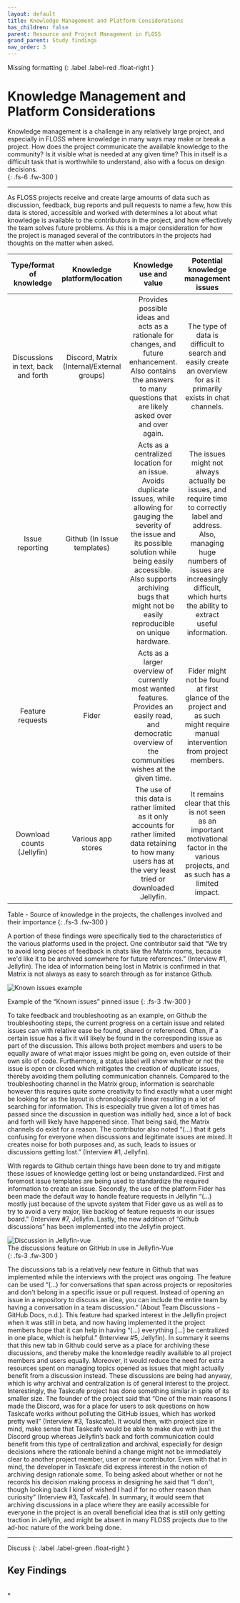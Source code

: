 ```yaml
---
layout: default
title: Knowledge Management and Platform Considerations	
has_children: false
parent: Resource and Project Management in FLOSS
grand_parent: Study findings
nav_order: 3
---
```

Missing formatting
{: .label .label-red .float-right }
# Knowledge Management and Platform Considerations
Knowledge management is a challenge in any relatively large project, and especially in FLOSS where knowledge in many ways may make or break a project. How does the project communicate the available knowledge to the community? Is it visible what is needed at any given time? This in itself is a difficult task that is worthwhile to understand, also with a focus on design decisions.   
{: .fs-6 .fw-300 }  

---

As FLOSS projects receive and create large amounts of data such as discussion, feedback, bug reports and pull requests to name a few, how this data is stored, accessible and worked with determines a lot about what knowledge is available to the contributors in the project, and how effectively the team solves future problems. As this is a major consideration for how the project is managed several of the contributors in the projects had thoughts on the matter when asked.  

**Type/format of knowledge**|**Knowledge platform/location**|**Knowledge use and value**|**Potential knowledge management issues**
:-----:|:-----:|:-----:|:-----:
Discussions in text, back and forth|Discord, Matrix (Internal/External groups)|Provides possible ideas and acts as a rationale for changes, and future enhancement. Also contains the answers to many questions that are likely asked over and over again.|The type of data is difficult to search and easily create an overview for as it primarily exists in chat channels.
Issue reporting|Github (In Issue templates)|Acts as a centralized location for an issue. Avoids duplicate issues, while allowing for gauging the severity of the issue and its possible solution while being easily accessible. Also supports archiving bugs that might not be easily reproducible on unique hardware.|The issues might not always actually be issues, and require time to correctly label and address. Also, managing huge numbers of issues are increasingly difficult, which hurts the ability to extract useful information.
Feature requests|Fider|Acts as a larger overview of currently most wanted features. Provides an easily read, and democratic overview of the communities wishes at the given time.|Fider might not be found at first glance of the project and as such might require manual intervention from project members.
Download counts (Jellyfin)|Various app stores|The use of this data is rather limited as it only accounts for rather limited data retaining to how many users has at the very least tried or downloaded Jellyfin.|It remains clear that this is not seen as an important motivational factor in the various projects, and as such has a limited impact.

Table - Source of knowledge in the projects, the challenges involved and their importance
{: .fs-3 .fw-300 }  

A portion of these findings were specifically tied to the characteristics of the various platforms used in the project. One contributor said that “We try to avoid long pieces of feedback in chats like the Matrix rooms, because we'd like it to be archived somewhere for future references.” (Interview #1, Jellyfin). The idea of information being lost in Matrix is confirmed in that Matrix is not always as easy to search through as for instance Github.  

![Known issues example](/FLOSSUX/images/knownissues.png)  

Example of the “Known issues” pinned issue
{: .fs-3 .fw-300 }

To take feedback and troubleshooting as an example, on Github the troubleshooting steps, the current progress on a certain issue and related issues can with relative ease be found, shared or referenced. Often, if a certain issue has a fix it will likely be found in the corresponding issue as part of the discussion. This allows both project members and users to be equally aware of what major issues might be going on, even outside of their own silo of code. Furthermore, a status label will show whether or not the issue is open or closed which mitigates the creation of duplicate issues, thereby avoiding them polluting communication channels. Compared to the troubleshooting channel in the Matrix group, information is searchable however this requires quite some creativity to find exactly what a user might be looking for as the layout is chronologically linear resulting in a lot of searching for information. This is especially true given a lot of times has passed since the discussion in question was initially had, since a lot of back and forth will likely have happened since. That being said, the Matrix channels do exist for a reason. The contributor also noted “(...) that it gets confusing for everyone when discussions and legitimate issues are mixed. It creates noise for both purposes and, as such, leads to issues or discussions getting lost.” (Interview #1, Jellyfin).

With regards to Github certain things have been done to try and mitigate these issues of knowledge getting lost or being unstandardized. First and foremost issue templates are being used to standardize the required information to create an issue. Secondly, the use of the platform Fider has been made the default way to handle feature requests in Jellyfin “(...) mostly just because of the upvote system that Fider gave us as well as to try to avoid a very major, like backlog of feature requests in our issues board." (Interview #7, Jellyfin. Lastly, the new addition of “Github discussions” has been implemented into the Jellyfin project.  

![Discussion in Jellyfin-vue](/FLOSSUX/images/discussionsvue.png)  
The discussions feature on GitHub in use in Jellyfin-Vue  
{: .fs-3 .fw-300 }

The discussions tab is a relatively new feature in Github that was implemented while the interviews with the project was ongoing. The feature can be used “(...) for conversations that span across projects or repositories and don't belong in a specific issue or pull request. Instead of opening an issue in a repository to discuss an idea, you can include the entire team by having a conversation in a team discussion.” (About Team Discussions - GitHub Docs, n.d.). This feature had sparked interest in the Jellyfin project when it was still in beta, and now having implemented it the project members hope that it can help in having “(...) everything [...] be centralized in one place, which is helpful.” (Interview #5, Jellyfin). In summary it seems that this new tab in Github could serve as a place for archiving these discussions, and thereby make the knowledge readily available to all project members and users equally. Moreover, it would reduce the need for extra resources spent on managing topics opened as issues that might actually benefit from a discussion instead. These discussions are being had anyway, which is why archival and centralization is of general interest to the project.
Interestingly, the Taskcafe project has done something similar in spite of its smaller size. The founder of the project said that “One of the main reasons I made the Discord, was for a place for users to ask questions on how Taskcafe works without polluting the GitHub issues, which has worked pretty well” (Interview #3, Taskcafe). It would then, with project size in mind, make sense that Taskcafe would be able to make due with just the Discord group whereas Jellyfin’s back and forth communication could benefit from this type of centralization and archival, especially for design decisions where the rationale behind a change might not be immediately clear to another project member, user or new contributor. Even with that in mind, the developer in Taskcafe did express interest in the notion of archiving design rationale some. To being asked about whether or not he records his decision making process in designing he said that “I don't, though looking back I kind of wished I had if for no other reason than curiosity” (Interview #3, Taskcafe). In summary, it would seem that archiving discussions in a place where they are easily accessible for everyone in the project is an overall beneficial idea that is still only getting traction in Jellyfin, and might be absent in many FLOSS projects due to the ad-hoc nature of the work being done.

---
Discuss 
{: .label .label-green .float-right }
## Key Findings
<br/>
*